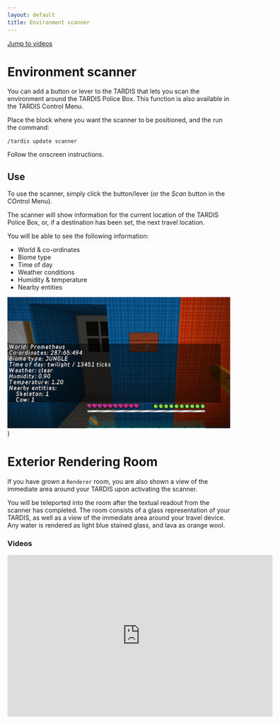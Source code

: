 ```yaml
---
layout: default
title: Environment scanner
---
```


[Jump to videos](#video)

# Environment scanner

You can add a button or lever to the TARDIS that lets you scan the environment around the TARDIS Police Box.
This function is also available in the TARDIS Control Menu.

Place the block where you want the scanner to be positioned, and the run the command:

    /tardis update scanner

Follow the onscreen instructions.

## Use

To use the scanner, simply click the button/lever (or the _Scan_ button in the COntrol Menu).

The scanner will show information for the current location of the TARDIS Police Box, or, if a destination has been set,
the next travel location.

You will be able to see the following information:

- World & co-ordinates
- Biome type
- Time of day
- Weather conditions
- Humidity & temperature
- Nearby entities

![Scanner results](/images/docs/scanner.jpg))

# Exterior Rendering Room

If you have grown a `Renderer` room, you are also shown a view of the immediate area around your TARDIS upon activating
the scanner.

You will be teleported into the room after the textual readout from the scanner has completed. The room consists of a
glass representation of your TARDIS, as well as a view of the immediate area around your travel device. Any water is
rendered as light blue stained glass, and lava as orange wool.

### Videos

<iframe src="https://player.vimeo.com/video/82703002" width="600" height="366" frameborder="0" webkitallowfullscreen mozallowfullscreen allowfullscreen></iframe>
